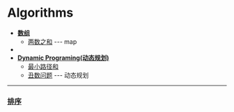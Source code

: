 # Algorithms

* [**数组**](数组/数组.md#目录)
  * [两数之和](数组/数组.md#两数之和) --- map
* 
* [**Dynamic Programing(动态规划)**](Dynamic%20Programming/动态规划.md#目录)
  * [最小路径和](Dynamic%20Programming/动态规划.md#最小路径和)
  * [丑数问题](Dynamic%20Programming/丑数.md) --- 动态规划





---

### [排序](./sort/README.md)

